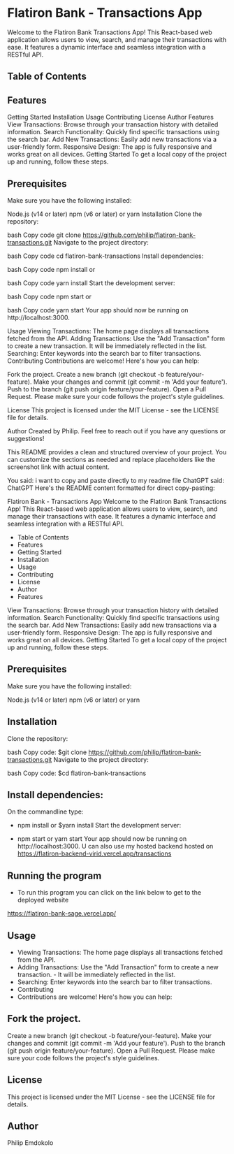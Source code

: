 # Flatiron Bank - Transactions App
Welcome to the Flatiron Bank Transactions App! This React-based web application allows users to view, search, and manage their transactions with ease. It features a dynamic interface and seamless integration with a RESTful API.


## Table of Contents
## Features
Getting Started
Installation
Usage
Contributing
License
Author
Features
View Transactions: Browse through your transaction history with detailed information.
Search Functionality: Quickly find specific transactions using the search bar.
Add New Transactions: Easily add new transactions via a user-friendly form.
Responsive Design: The app is fully responsive and works great on all devices.
Getting Started
To get a local copy of the project up and running, follow these steps.

## Prerequisites
Make sure you have the following installed:

Node.js (v14 or later)
npm (v6 or later) or yarn
Installation
Clone the repository:

bash
Copy code
git clone https://github.com/philip/flatiron-bank-transactions.git
Navigate to the project directory:

bash
Copy code
cd flatiron-bank-transactions
Install dependencies:

bash
Copy code
npm install
or

bash
Copy code
yarn install
Start the development server:

bash
Copy code
npm start
or

bash
Copy code
yarn start
Your app should now be running on http://localhost:3000.

Usage
Viewing Transactions: The home page displays all transactions fetched from the API.
Adding Transactions: Use the "Add Transaction" form to create a new transaction. It will be immediately reflected in the list.
Searching: Enter keywords into the search bar to filter transactions.
Contributing
Contributions are welcome! Here's how you can help:

Fork the project.
Create a new branch (git checkout -b feature/your-feature).
Make your changes and commit (git commit -m 'Add your feature').
Push to the branch (git push origin feature/your-feature).
Open a Pull Request.
Please make sure your code follows the project's style guidelines.

License
This project is licensed under the MIT License - see the LICENSE file for details.

Author
Created by Philip. Feel free to reach out if you have any questions or suggestions!

This README provides a clean and structured overview of your project. You can customize the sections as needed and replace placeholders like the screenshot link with actual content.

You said:
i want to copy and paste directly to my readme file
ChatGPT said:
ChatGPT
Here's the README content formatted for direct copy-pasting:

Flatiron Bank - Transactions App
Welcome to the Flatiron Bank Transactions App! This React-based web application allows users to view, search, and manage their transactions with ease. It features a dynamic interface and seamless integration with a RESTful API.


- Table of Contents
- Features
- Getting Started
- Installation
- Usage
- Contributing
- License
- Author
- Features

View Transactions: Browse through your transaction history with detailed information.
Search Functionality: Quickly find specific transactions using the search bar.
Add New Transactions: Easily add new transactions via a user-friendly form.
Responsive Design: The app is fully responsive and works great on all devices.
Getting Started
To get a local copy of the project up and running, follow these steps.

## Prerequisites
Make sure you have the following installed:

Node.js (v14 or later)
npm (v6 or later) or yarn
## Installation
Clone the repository:

bash
Copy code:
$git clone https://github.com/philip/flatiron-bank-transactions.git
Navigate to the project directory:

bash
Copy code:
$cd flatiron-bank-transactions
## Install dependencies:

On the commandline type:
- npm install or $yarn install
Start the development server:

- npm start or yarn start
Your app should now be running on http://localhost:3000.
  U can also use my hosted backend hosted on https://flatiron-backend-virid.vercel.app/transactions

## Running the program

- To run this program you can click on the link below to get to the deployed website

https://flatiron-bank-sage.vercel.app/

## Usage
- Viewing Transactions: The home page displays all transactions fetched from the API.
- Adding Transactions: Use the "Add Transaction" form to create a new transaction. - It will be immediately reflected in the list.
- Searching: Enter keywords into the search bar to filter transactions.
- Contributing
- Contributions are welcome! Here's how you can help:

## Fork the project.
Create a new branch (git checkout -b feature/your-feature).
Make your changes and commit (git commit -m 'Add your feature').
Push to the branch (git push origin feature/your-feature).
Open a Pull Request.
Please make sure your code follows the project's style guidelines.

## License
This project is licensed under the MIT License - see the LICENSE file for details.

## Author
Philip Emdokolo
